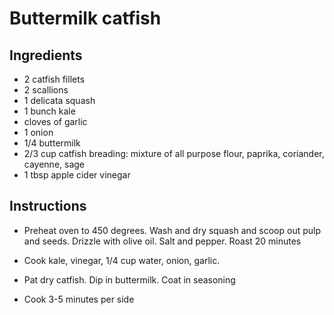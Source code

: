 # Buttermilk catfish

## Ingredients

- 2 catfish fillets
- 2 scallions
- 1 delicata squash
- 1 bunch kale
- cloves of garlic
- 1 onion
- 1/4 buttermilk
- 2/3 cup catfish breading: mixture of all purpose flour, paprika, coriander, cayenne, sage 
- 1 tbsp apple cider vinegar

## Instructions

- Preheat oven to 450 degrees. Wash and dry squash and scoop out pulp and seeds. Drizzle with olive oil. Salt and pepper. Roast 20 minutes 

- Cook kale, vinegar, 1/4 cup water, onion, garlic. 

- Pat dry catfish. Dip in buttermilk. Coat in seasoning

- Cook 3-5 minutes per side